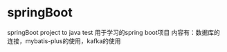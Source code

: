 # springBoot
springBoot project to java test
用于学习的spring boot项目
内容有：数据库的连接，mybatis-plus的使用，kafka的使用
